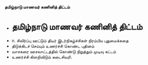 **தமிழ்நாடு மாணவர் கணினித் திட்டம்**
- # தமிழ்நாடு மாணவர் கணினித் திட்டம்
- n. சிலிர்ப்பு ஊட்டும் திடீர் இடர்நிகழ்ச்சிகள் நிரம்பிய புதுமைக்கதை
- திடுக்கிடச் செய்யும் உணர்ச்சி கொண்ட புதினம்
- வாசகரை ஊசலாட்டத்தில் கொண்டு நிறுத்தும் முடிவு கட்டம்
- உணர்ச்சி கிளறிவிடும் கடைசிவரி.

